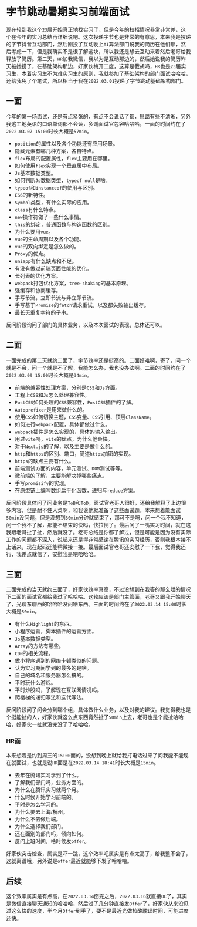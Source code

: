 # 字节跳动暑期实习前端面试
现在轮到我这个`23`届开始真正地找实习了，但是今年的校招情况非常非常差，这个在今年的实习总结再详细说吧。这次投递字节也是非常的有意思，本来我是投递的字节抖音互动部门，然后刚投了互动晚上`AI`算法部门说我的简历在他们那，然后考虑一下，但是我确实不是很了解这块，所以我还是想去互动来着然后老哥给我释放了简历。第二天，`HR`加我微信，我以为是互动那边的，然后她说我的简历昨天被她捞了，在基础架构那边，好家伙梅开二度，这算是截胡吗，`HR`也是`23`届实习生，本着实习生不为难实习生的原则，我就参加了基础架构的部门面试哈哈哈，还给我免了个笔试，所以相当于我在`2022.03.01`投递了字节跳动基础架构部门。

## 一面
今年的第一场面试，还是有点紧张的，有点不会说话了都，思路有些不清晰，另外我这工地英语的口语单词都不会读，多谢面试官包容哈哈哈，一面的时间约在了`2022.03.07 15:00`时长大概是`57min`。
* `position`的属性以及各个功能还有应用场景。
* 隐藏元素有哪几种方案，各自特点。
* `flex`布局的配置属性，`flex`主要用在哪里。
* 如何使用`flex`实现一个垂直居中布局。
* `Js`基本数据类型。
* 如何判断`Js`数据类型，`typeof null`是啥。
* `typeof`和`instanceof`的使用与区别。
* `ES6`的新特性。
* `Symbol`类型，有什么实际的应用。
* `class`有什么特点。
* `new`操作符做了一些什么事情。
* `this`的绑定，普通函数与构造函数的区别。
* 为什么要用`vue`。
* `vue`的生命周期以及各个功能。
* `vue`的双向绑定是怎么做的。
* `Proxy`的优点。
* `uniapp`有什么缺点和不足。
* 有没有做过前端页面性能的优化。
* 长列表的优化方案。
* `webpack`打包优化方案，`tree-shaking`的基本原理。
* 强缓存和协商缓存。
* 手写节流，立即节流与非立即节流。
* 手写基于`Promise`的`fetch`请求重试，以及都失败输出缓存。
* 最长无重复字符的子串。

反问阶段询问了部门的具体业务，以及本次面试的表现，总体还可以。

## 二面
一面完成的第二天就约二面了，字节效率还是挺高的。二面好难啊，寄了，问一个就是不会，问一个就是不了解，我能怎么办，我也没办法啊。二面的时间约在了`2022.03.09 15:00`时长大概是`34min`。

* 前端的兼容性处理方案，分别是`CSS`和`Js`方面。
* 工程上`CSS`和`Js`怎么处理兼容性。
* `PostCSS`如何处理的`CSS`兼容性，`PostCSS`插件的了解。
* `Autoprefixer`是用来做什么的。
* 使用`CSS`如何切换主题，`CSS`变量、`CSS`引用、顶层`ClassName`。
* 如何进行`webpack`配置，具体都做过什么。
* `webpack`插件是怎么实现的，具体的输入输出。
* 用过`vite`吗，`vite`的优点，为什么他会快。
* 对于`Next.js`的了解，以及主要是做什么的。
* `http`和`https`的区别、端口，简述`https`加密的实现。
* `https`的缺点主要有什么。
* 前端测试方面的内容，单元测试、`DOM`测试等等。
* 微前端的了解，主要能解决掉哪些痛点。
* 手写`promisify`的实现。
* 在原型链上编写数组扁平化函数，递归与`reduce`方案。

反问阶段具体问了问业务是`ToB`和`ToD`，面试官老哥人很好，还给我解释了上边很多内容，但是耐不住人菜啊，和我说他就准备了这些面试题，本来想着能面试`50min`没问题，但是没想到`30min`分钟就结束了，那可不是吗，问一个我不知道，问一个我不了解，那能不结束的快吗，快拉倒了。最后问了一嘴实习时间，就在这我跟老哥扯了扯，然后就没了。老哥总结是你都了解过，但是可能是因为没有实际工作的问题都不深入，说起来还是得非常感谢在腾讯的实习经历，否则我根本接不上话来，现在起码还能稍微接一接。最后面试官老哥还安慰了一下我，觉得我还行，我差点就信了，安慰我是吧哈哈哈。

## 三面
二面完成的当天就约三面了，好家伙效率真高，不过没想到在我答的那么烂的情况下二面的面试官都给我过了哈哈哈。这轮应该是部门主管面，老哥又跟我开始聊天了，光聊东聊西的哈哈哈没问啥东西。三面的时间约在了`2022.03.14 15:00`时长大概是`50min`。

* 有什么`Highlight`的东西。
* 小程序运营，脚本插件的运营方面。
* `Js`基本数据类型。
* `Array`的方法有哪些。
* `CDN`的相关流程。
* 做小程序遇到的网络卡顿类似的问题。
* 认为实习期间学到的最多的是啥。
* 自己的域名和服务器怎么搞的。
* 平时玩什么游戏。
* 平时炒股吗，了解现在互联网情况吗。
* 爬楼梯的递归写法和迭代写法。

反问阶段问了问会分到哪个组，具体做什么业务，以及对我的建议。我觉得我也是个挺能扯的人，好家伙就这么点东西竟然扯了`50min`上去，老哥也是个能扯哈哈哈，好家伙一扯就没完没了了哈哈哈。

### HR面
本来想着是约到周三的`15:00`面的，没想到晚上就给我打电话过来了问我能不能现在就面试，也就是说`HR`面是在`2022.03.14 18:41`时长大概是`15min`。

* 去年在腾讯实习学到了什么。
* 了解我们部门吗，业务方面的。
* 为什么在腾讯实习就两个月。
* 什么时候开始学习前端的。
* 平时是怎么学习的。
* 为什么要去上海/杭州。
* 为什么不去做后端。
* 为什么选择我们部门。
* 还在面别的部门吗，倾向如何。
* 反问上班时间，啥时候发`offer`。

好家伙突击检查，属实是吓一跳，这个效率吧属实是有点太高了，给我整不会了，这就离谱哦，另外说是`offer`最近就能够下发了哈哈哈。

## 后续
这个效率属实是有点高，在`2022.03.14`面完之后，`2022.03.16`就直接`OC`了，其实是微信直接聊天通知的哈哈哈，然后过了几分钟直接发`Offer`了，好家伙从来没见过这么快的速度，半个月`Offer`到手了，要不是最近光做核酸耽误时间，可能进度还快。